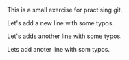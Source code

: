 This is a small exercise for practising git.

Let's add a new line with some typos.

Let's adds another line with some typos.

Lets add anoter line with som typos.
